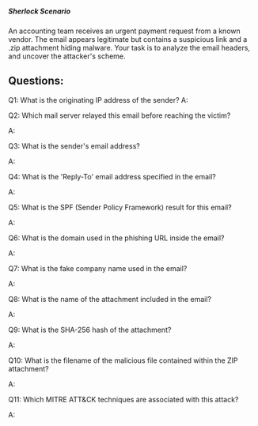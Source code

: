 
##### Sherlock Scenario

An accounting team receives an urgent payment request from a known vendor. The email appears legitimate but contains a suspicious link and a .zip attachment hiding malware. Your task is to analyze the email headers, and uncover the attacker's scheme.


## Questions: 

Q1: What is the originating IP address of the sender?
A: 

Q2: Which mail server relayed this email before reaching the victim?

A: 

Q3: What is the sender's email address?

A: 

Q4: What is the 'Reply-To' email address specified in the email?

A: 

Q5: What is the SPF (Sender Policy Framework) result for this email?

A: 

Q6: What is the domain used in the phishing URL inside the email?

A: 

Q7: What is the fake company name used in the email?

A: 

Q8: What is the name of the attachment included in the email?

A: 

Q9: What is the SHA-256 hash of the attachment?

A: 

Q10: What is the filename of the malicious file contained within the ZIP attachment?

A: 

Q11: Which MITRE ATT&CK techniques are associated with this attack?

A: 
